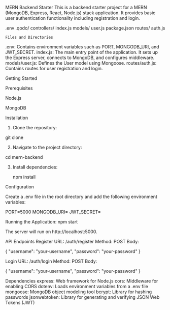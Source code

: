 MERN Backend Starter
This is a backend starter project for a MERN (MongoDB, Express, React, Node.js) stack application. It provides basic user authentication functionality including registration and login.

.env
.qodo/
controllers/
index.js
models/
    user.js
package.json
routes/
    auth.js

    Files and Directories
.env: Contains environment variables such as PORT, MONGODB_URI, and JWT_SECRET.
index.js: The main entry point of the application. It sets up the Express server, connects to MongoDB, and configures middleware.
models/user.js: Defines the User model using Mongoose.
routes/auth.js: Contains routes for user registration and login.


Getting Started

Prerequisites

Node.js

MongoDB

Installation

1. Clone the repository:

  git clone <repository-url>

2. Navigate to the project directory:

  cd mern-backend

3. Install dependencies:
   
   npm install


Configuration

Create a .env file in the root directory and add the following environment variables:

   PORT=5000
MONGODB_URI=<your-mongodb-uri>
JWT_SECRET=<your-jwt-secret>

Running the Application:
  npm start
  

The server will run on http://localhost:5000.

API Endpoints
Register
URL: /auth/register
Method: POST
Body:

{
    "username": "your-username",
    "password": "your-password"
}

Login
URL: /auth/login
Method: POST
Body:


{
    "username": "your-username",
    "password": "your-password"
}


Dependencies
express: Web framework for Node.js
cors: Middleware for enabling CORS
dotenv: Loads environment variables from a .env file
mongoose: MongoDB object modeling tool
bcrypt: Library for hashing passwords
jsonwebtoken: Library for generating and verifying JSON Web Tokens (JWT)














    
